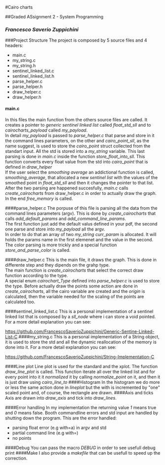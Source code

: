 #Cairo charts

##Graded ASsignment 2 - System Programming
### *Francesco Saverio Zuppichini*

###Project Structure
The project is composed by 5 source files and 4 headers:

- main.c
- my_string.c
- my_string.h
- sentinel\_linked\_list.c
- sentinel\_linked\_list.h
- parse_helper.c
- parse_helper.h
- draw_helper.c
- draw_helper.h

#### main.c
In this files the main function from the others source files are called. It creates a pointer to *generic sentinel linked list* called *float_std_sll* and to *cairocharts_payload* called *my_payload*. <br>
In detail *my_payload* is passed to *parse_helper.c*  that parse and store in it the command lines parameters, on the other and *cairo_point_sll*, as the name suggest, is used to store the *cairo\_point* struct collected from the standart input. All the std is stored into a *my_string* variable. This last parsing is done in *main.c* inside the function *store\_float\_into\_sll*. This function converts every float value from the std into *cairo\_point* that is defined in *draw\_helper* <br>
If the user select the *smoothing average* an addictional function is called, *smoothing_average*, that allocated a new *sentinel list* with the values of the smoothed point in *float\_std_sll* and then it changes the pointer to that list. <br>
After the two parsing are happened succesfully, *main.c* calls *create_cairocharts* from draw_helper.c in order to actually draw the graph.  <br>
In the end *free\_memory* is called.

####parse_helper.c
The porpuse of this file is parsing all the data from the command lines parameters (argv). This is done by *create_cairocharts* that calls *add\_default\_params* and *add\_command\_line\_params*. <br>
The first function just add the default valus defined in your pdf, the second one parse and store into *my\_payload* all the argv. <br>
In order to do that an array of two *my_string* *curr_param* is allocated. It will holds the params name in the first elemenet and the value in the second. The color parsing is more trickly and a special function *store\_and\_parse\_color* is called.

####draw_helper.c
This is the main file, it draws the graph. This is done in differente step and they dipends on the grahp type. <br>
The main function is *create\_cairocharts* that select the correct draw function according to the type. <br>
A special enum *cairochart\_Type* defined into *parse\_helper.c*  is used to store the type.
Before actually draw the points some action are done in *create\_cairocharts*, all the cairo variable are created and the *origin* is calculated, then the variable needed for the scaling of the points are calculated too.

####sentinel\_linked\_list.c 
This is a personal implementation of a sentinel linked list that is composed by a *sll_node* where i can store a void pointed. For a more detail explanation you can see:

https://github.com/FrancescoSaverioZuppichini/Generic-Sentine-Linked-List-C
####my_string.c
This is a personal implementation of a String object, it is used to store the std and all the dynamic reallocation of the memory is done into it. For a more detail explanation you can see:

https://github.com/FrancescoSaverioZuppichini/String-Implementation-C

####Line plot
Line plot is used for the standard and the xplot. The function *draw\_line\_plot* is called. This function iterate all over the linked list and for every point into it it *normalized* it by calling *normalize_point* on it, and then it is just draw using *cairo\_line\_to*
####Histogram
In the histogram we do more or less the same action done in *lineplot* but the with is incremented by "one" scaled point and, of course, the rectangle are drawn.
####Axis and ticks
Axis are drawn into *draw_axis* and tick into *draw_lines*.

####Error handling
In my implementation the returning value *1* means true and *0* means false. Booth commandline errors and std input are handled by shutting down the program. This are the error handled:

- parsing float error (e.g with=a) in argv and std
- partial command line (e.g with=)
- no points

####Debug
You can pass the macro *DEBUG* in order to see usefull debug print
####Make
I also provide a *makefile* that can be usefull to speed up the correction.




